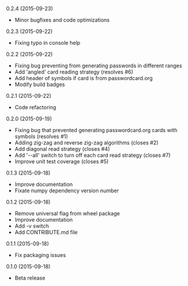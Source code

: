 0.2.4 (2015-09-23)

- Minor bugfixes and code optimizations

0.2.3 (2015-09-22)

- Fixing typo in console help

0.2.2 (2015-09-22)

- Fixing bug preventing from generating passwords in different ranges
- Add 'angled' card reading strategy (resolves #6)
- Add header of symbols if card is from passwordcard.org
- Modify build badges

0.2.1 (2015-09-22)

- Code refactoring

0.2.0 (2015-09-19)

- Fixing bug that prevented generating passwordcard.org cards with symbols (resolves #1)
- Adding zig-zag and reverse zig-zag algorithms (closes #2)
- Add diagonal read strategy (closes #4)
- Add '--all' switch to turn off each card read strategy (closes #7)
- Improve unit test coverage (closes #5)

0.1.3 (2015-09-18)

- Improve documentation
- Fixate numpy dependency version number

0.1.2 (2015-09-18)

- Remove universal flag from wheel package
- Improve documentation
- Add -v switch
- Add CONTRIBUTE.md file

0.1.1 (2015-09-18)

- Fix packaging issues

0.1.0 (2015-09-18)

- Beta release
